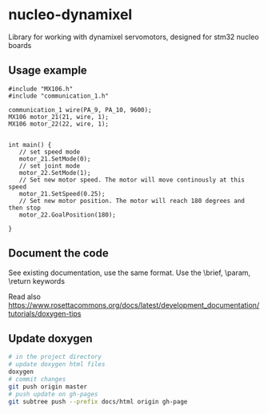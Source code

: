 # nucleo-dynamixel
Library for working with dynamixel servomotors, designed for stm32  nucleo boards

## Usage example

```
#include "MX106.h"
#include "communication_1.h"

communication_1 wire(PA_9, PA_10, 9600);
MX106 motor_21(21, wire, 1);
MX106 motor_22(22, wire, 1);


int main() {
   // set speed mode
   motor_21.SetMode(0);
   // set joint mode
   motor_22.SetMode(1);
   // Set new motor speed. The motor will move continously at this speed
   motor_21.SetSpeed(0.25);
   // Set new motor position. The motor will reach 180 degrees and then stop
   motor_22.GoalPosition(180);

}

```

## Document the code

See existing documentation, use the same format. Use the \\brief, \\param, \\return keywords

Read also https://www.rosettacommons.org/docs/latest/development_documentation/tutorials/doxygen-tips

## Update doxygen

```bash
# in the project directory
# update doxygen html files
doxygen
# commit changes
git push origin master
# push update on gh-pages
git subtree push --prefix docs/html origin gh-page
```
